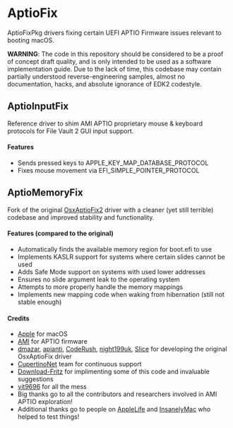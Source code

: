 AptioFix
========

AptioFixPkg drivers fixing certain UEFI APTIO Firmware issues relevant to booting macOS.

**WARNING**: The code in this repository should be considered to be a proof of concept draft quality, and is only intended to be used as a software implementation guide. Due to the lack of time, this codebase may contain partially understood reverse-engineering samples, almost no documentation, hacks, and absolute ignorance of EDK2 codestyle.

## AptioInputFix 

Reference driver to shim AMI APTIO proprietary mouse & keyboard protocols for File Vault 2 GUI input support.

#### Features
- Sends pressed keys to APPLE_KEY_MAP_DATABASE_PROTOCOL
- Fixes mouse movement via EFI_SIMPLE_POINTER_PROTOCOL

## AptioMemoryFix

Fork of the original [OsxAptioFix2](https://sourceforge.net/p/cloverefiboot/code/HEAD/tree/OsxAptioFixDrv/) driver with a cleaner (yet still terrible) codebase and improved stability and functionality.

#### Features (compared to the original)
- Automatically finds the available memory region for boot.efi to use
- Implements KASLR support for systems where certain slides cannot be used
- Adds Safe Mode support on systems with used lower addresses
- Ensures no slide argument leak to the operating system
- Attempts to more properly handle the memory mappings
- Implements new mapping code when waking from hibernation (still not stable enough)

#### Credits
- [Apple](https://www.apple.com) for macOS
- [AMI](https://ami.com) for APTIO firmware
- [dmazar](https://sourceforge.net/u/dmazar/profile/), [apianti](https://sourceforge.net/u/apianti/), [CodeRush](https://github.com/NikolajSchlej), [night199uk](https://github.com/night199uk), [Slice](https://sourceforge.net/u/slice2009/) for developing the original OsxAptioFix driver
- [CupertinoNet](https://github.com/CupertinoNet) team for continuous support
- [Download-Fritz](https://github.com/Download-Fritz) for implimenting some of this code and invaluable suggestions
- [vit9696](https://github.com/vit9696) for all the mess
- Big thanks go to all the contributors and researchers involved in AMI APTIO exploration!
- Additional thanks go to people on [AppleLife](http://applelife.ru) and [InsanelyMac](http://insanelymac.com) who helped to test things!
